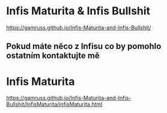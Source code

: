 # Infis Maturita & Infis Bullshit
https://gamruss.github.io/Infis-Maturita-and-Infis-Bullshit/

## Pokud máte něco z Infisu co by pomohlo ostatním kontaktujte mě

# Infis Maturita

https://gamruss.github.io/Infis-Maturita-and-Infis-Bullshit/InfisMaturita/infisMaturita.html
